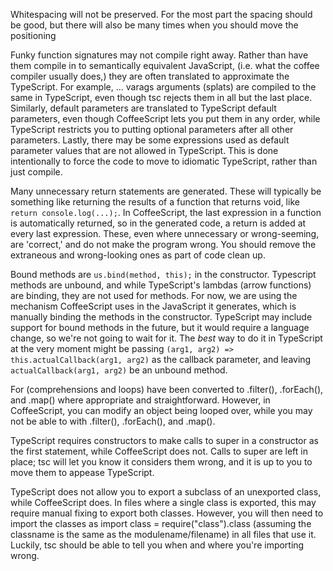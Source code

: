
Whitespacing will not be preserved.  For the most part the spacing should be good, but there will also be many times when you should move the positioning

Funky function signatures may not compile right away.  Rather than have them compile in to semantically equivalent JavaScript, (i.e. what the coffee compiler usually does,) they are often translated to approximate the TypeScript.  For example, ... varags arguments (splats) are compiled to the same in TypeScript, even though tsc rejects them in all but the last place.  Similarly, default parameters are translated to TypeScript default parameters, even though CoffeeScript lets you put them in any order, while TypeScript restricts you to putting optional parameters after all other parameters.  Lastly, there may be some expressions used as default parameter values that are not allowed in TypeScript.
This is done intentionally to force the code to move to idiomatic TypeScript, rather than just compile.

Many unnecessary return statements are generated.  These will typically be something like returning the results of a function that returns void, like `return console.log(...);`. In CoffeeScript, the last expression in a function is automatically returned, so in the generated code, a return is added at every last expression.  These, even where unnecessary or wrong-seeming, are 'correct,' and do not make the program wrong.  You should remove the extraneous and wrong-looking ones as part of code clean up.

Bound methods are `us.bind(method, this);` in the constructor.  Typescript methods are unbound, and while TypeScript's lambdas (arrow functions) are binding, they are not used for methods.  For now, we are using the mechanism CoffeeScript uses in the JavaScript it generates, which is manually binding the methods in the constructor.  TypeScript may include support for bound methods in the future, but it would require a language change, so we're not going to wait for it.  The *best* way to do it in TypeScript at the very moment might be passing `(arg1, arg2) => this.actualCallback(arg1, arg2)` as the callback parameter, and leaving `actualCallback(arg1, arg2)` be an unbound method.

For (comprehensions and loops) have been converted to .filter(), .forEach(), and .map() where appropriate and straightforward.  However, in CoffeeScript, you can modify an object being looped over, while you may not be able to with .filter(), .forEach(), and .map().

TypeScript requires constructors to make calls to super in a constructor as the first statement, while CoffeeScript does not.  Calls to super are left in place; tsc will let you know it considers them wrong, and it is up to you to move them to appease TypeScript.

TypeScript does not allow you to export a subclass of an unexported class, while CoffeeScript does.  In files where a single class is exported, this may require manual fixing to export both classes.  However, you will then need to import the classes as import class = require("class").class (assuming the classname is the same as the modulename/filename) in all files that use it.  Luckily, tsc should be able to tell you when and where you're importing wrong.
